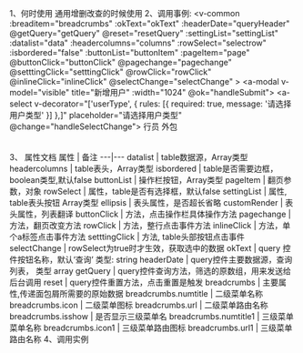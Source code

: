 1、何时使用
    通用增删改查的时候使用
2、调用事例:
        <v-common :breaditem="breadcrumbs"
                      :okText="okText" :headerDate="queryHeader"
                      @getQuery="getQuery" @reset="resetQuery"
                       :settingList="settingList" :datalist="data" :headercolumns="columns" :rowSelect="selectrow" :isbordered="false" :buttonList="buttonItem" :pageItem="page"
                       @buttonClick="buttonClick"  @pagechange="pagechange" @setttingClick="setttingClick"  @rowClick="rowClick"   @inlineClick="inlineClick" @selectChange="selectChange"
        ></v-common>
        <a-modal v-model="visible" title="新增用户" :width="1024" @ok="handleSubmit">
               <a-form :form="form" :label-col="{ span: 7 }" :wrapper-col="{ span: 16 }">
                <a-row :gutter="24">
                      <a-col :span="12">
                                  <a-form-item label="用户代码">
                                      <a-input
                                        v-decorator="['userCode', { rules: [{ required: true, message: '请必须传入用户代码' }] }]"
                                      />
                                  </a-form-item>
                      </a-col>
                      <a-col  :span="12">
                                  <a-form-item label="用户名称">
                                      <a-input
                                        v-decorator="['userName', { rules: [{ required: false, message: 'Please input your note!' }] }]"
                                      />
                                  </a-form-item>
                      </a-col>
                      <a-col  :span="12">
                              <a-form-item label="用户类型">
                                <a-select   v-decorator="['userType', { rules: [{ required: true, message: '请选择用户类型' }] },]"
                                    placeholder="请选择用户类型" @change="handleSelectChange">
                                      <a-select-option value="1">
                                        行员
                                      </a-select-option>
                                      <a-select-option value="2">
                                        外包
                                      </a-select-option>
                              </a-select>                            
                              </a-form-item>
                      </a-col>
                    </a-row>  
                </a-form>
            </a-modal>          
3、 属性文档
属性 | 备注
---|---
datalist | table数据源，Array类型
headercolumns | table表头，Array类型
isbordered | table是否需要边框，boolean类型,默认false
buttonList | 操作栏按钮，Array类型
pageItem | 翻页参数，对象
rowSelect |  属性，table是否有选择框，默认false
settingList | 属性, table表头按钮 Array类型
ellipsis    |  表头属性，是否超长省略
customRender | 表头属性，列表翻译
buttonClick |  方法，点击操作栏具体操作方法
pagechange |  方法，翻页改变方法
rowClick |  方法，整行点击事件方法
inlineClick |  方法，单个a标签点击事件方法
setttingClick |  方法, table头部按钮点击事件
selectChange |  rowSelect为true时才生效，获取选中的数据
okText | query 控件按钮名称，默认‘查询’  类型: string
headerDate |  query控件主要数据源，查询列表， 类型 array
getQuery | query控件查询方法，筛选的原数组，用来发送给后台调用
reset | query控件重置方法，点击重置是触发
breadcrumbs | 主要属性,传递面包屑所需要的原始数据
breadcrumbs.numtitle |  二级菜单名称
breadcrumbs.icon | 二级菜单图标
breadcrumbs.url | 二级菜单路由名称
breadcrumbs.isshow | 是否显示三级菜单名
breadcrumbs.numtitle1 | 三级菜单菜单名称
breadcrumbs.icon1 | 三级菜单路由图标
breadcrumbs.url1 | 三级菜单路由名称
4、调用实例      
        <script>
            import vCommon from './common'
            import utils from '../utils/utils.js';
            export default {
          data(){
            return {
              // 面包屑属性
              breadcrumbs:{
                numtitle: '权限管理',
                icon:'team',
                url:'user',
                isshow:true,
                numtitle1: '用户管理',
                icon1:'user',
                url1:'user'
              },
              // 万能查询传参
              queryHeader:  [
                { label: '用户代码', value: 'user_code',  type: 'input',  filedType:  'string'},
                { label: '用户名称', value: 'user_name',  type: 'input',  filedType:  'string'},
                { label: '用户类型', value: 'user_type',  type: 'select',  filedType:  'string', select: [
                  {name: "本行员工",value: "1"}, {name: "实习生",value: "21"}, {name: "运行人员",value: "22"}, 
                  {name: "外协单位",value: "23"}, {name: "虚拟用户",value: "3"}]},
                { label: '工作机构代码', value: 'org_code',  type: 'input', filedType:  'string'},
                { label: '用户状态', value: 'user_status',  type: 'select',  filedType:  'string', select: [
                  {name:'正常', value:'0'}, {name:'停用', value:'1'},
                ]},
                { label: '工作状态', value: 'work_status',  type: 'select',  filedType:  'string', dictId: 'SYS_WORK_STATUS'}
              ],
               // query组件方法传递
              okText:'查询',
              // list控件内容传递
               data :[
                  {key: '1',userCode: 'JohnBrown',userName: '约翰',userType: '1', 
                  usertags: [{key:'nice', color: 'red'}, {key:'developer', color: 'blue'}], usericon:['step-backward'], userimg:[{key:'', style:'width:100px'}]},
                  {key: '2',userCode: 'JimGreen',userName: '春海',userType: '2', usertags: [{key:'nice', color: 'red'}, {key:'developer', color: 'blue'}], usericon:['step-backward'], button:[
                      {key: 'upload', value: '上传'},
                      {key: 'look', value: '查看', color: 'green'},
                      {key: 'edit', value: '修改', color: 'pink'},
                      {key: 'del', value: '删除', color: 'red'},
                  ]},
                  {key: '3',userCode: 'JimGreen9',userName: '春海',userType: '2', usertags: [{key:'nice', color: 'red'}, {key:'developer', color: 'blue'}], usericon:['step-backward'] },
                  {key: '4',userCode: 'JimGreen8',userName: '春海',userType: '2', usertags: [{key:'nice', color: 'red'}, {key:'developer', color: 'blue'}], usericon:['step-backward'] },
                  {key: '5',userCode: 'JimGreen7',userName: '春海',userType: '2', usertags: [{key:'nice', color: 'red'}, {key:'developer', color: 'blue'}], usericon:['step-backward'] },
                  {key: '6',userCode: 'JimGreen6',userName: '春海',userType: '2', usertags: [{key:'nice', color: 'red'}, {key:'developer', color: 'blue'}], usericon:['step-backward'] },
                  {key: '7',userCode: 'JimGreen5',userName: '春海',userType: '2', usertags: [{key:'nice', color: 'red'}, {key:'developer', color: 'blue'}], usericon:['step-backward'] },
                  {key: '8',userCode: 'JimGreen4',userName: '春海',userType: '2', usertags: [{key:'nice', color: 'red'}, {key:'ceshu', color: 'green'}], usericon:['step-backward'] },
                  {key: '9',userCode: 'JimGreen3',userName: '春海',userType: '2', usertags: [{key:'nice', color: 'red'}, {key:'developer', color: 'blue'}], usericon:['step-backward'] },
                  {key: '10',userCode: 'JimGreen2',userName: '春海',userType: '2', usertags: [{key:'nice', color: 'red'}, {key:'developer', color: 'blue'}], usericon:['step-backward'] },
                  {key: '11',userCode: 'JimGreen1',userName: '春海',userType: '2', usertags: [{key:'nice', color: 'red'}, {key:'developer', color: 'blue'}], usericon:['step-backward'] },
              ], // 数据源
              columns: [
                  {
                    title: '用户代码',
                    dataIndex: 'userCode'
                  },
                  {
                    title: '用户名称',
                    dataIndex: 'userName',
                     scopedSlots: { customRender: 'inlineButton' },  
                  },
                  {
                    title: '用户类型',
                    dataIndex: 'userType',
                    customRender: renderContent, // 渲染函数的规则
                    scopedSlots: { customRender: 'inlineButton' },
                  },
                  {
                     title: '图标',
                     dataIndex: 'usericon',
                     scopedSlots: { customRender: 'icon' },  
                  },
                  {
                    title: 'Tags',
                    key: 'usertags',
                    dataIndex: 'usertags',
                    scopedSlots: { customRender: 'tags' },
                  },
                  {
                    title: '图片',
                    key: 'userimg',
                    dataIndex: 'userimg',
                    scopedSlots: { customRender: 'img' },
                  },
                  {
                    title: '操作',
                    dataIndex: 'exre',
                    scopedSlots: { customRender: 'exre' },
                  },
              ], // table数组
              buttonItem: [
                {key: 'edit', value: '修改'},
                {key: 'del', value: '删除', color: 'red'},
              ], // 默认按钮方法
              page: {
                current:1,
                total: 11
              }, // list页码内容
              selectrow: false, // 默认不要checkbox选择框
              settingList: [ // table 前置按钮
                {name: '新增', value:'add'},
                {name: '上传', value:'upload', style: {'background': 'green', 'color':'#000'}}
              ],
              visible:false,
              form: this.$form.createForm(this, { name: 'advanced_search' }),
            }
          },
          methods:{
            // 万能查询查询方法
             getQuery($event) {
                  console.log($event)
             },
             // 万能查询重置方法
             resetQuery() {
               alert("进入")
             },
             // 表格前置按钮方法
             setttingClick($event) {
                 if($event === 'add') {
                    this.form.resetFields(); // 重置方法
                    this.visible = true;
                 }
             },
             // 表格组件操作按钮点击事件
             buttonClick($event){
                if($event.key == "edit") {
                   this.visible = true;
                   console.log()
                  setTimeout(() => {
                      this.form.setFieldsValue({
                                userCode: $event.item.userCode,
                                userName: $event.item.userName,
                                userType: $event.item.userType
                            })
                  })
                }
             },
             // 表格组件翻页点击事件
             pagechange($event) {
              if($event===2) {
                  this.data = [
                          {key: '2',userCode: 'wabgo',userName: '汪波',userType: '2',usertags: [{key:'nice', color: 'red'}, {key:'developer', color: 'blue'}] },
                          {key: '3',userCode: 'gshit',userName: '郭柿彤',userType: '2',usertags: [{key:'nice', color: 'red'}, {key:'developer', color: 'blue'}] },
                      ]
              }
             },
             // 表格组件整行点击事件
             rowClick($event){
                console.log($event);
             },
             // 特殊a标签点击事件
             inlineClick($event){
                console.log($event)
             },
             // table中checkbox选择数据
             selectChange($event) {
                console.log($event)
             },
             renderContent(value) {
               console.log(value)
             },
             // select选择事件
             handleSelectChange(value) {
              this.form.setFieldsValue({
                  userType: value
              })
             },
             // 提交or弹框关闭
             handleSubmit(e) {
              e.preventDefault();
              this.form.validateFields((err, values) => {
                if (!err) {
                  console.log(values);
                }
                this.visible = false;
              });
            },
          },
          components: {
              vCommon
          },
           created: function() { 
          },
        }
        const renderContent = (value) => {
          return utils.renderContent(value, 'user')
        }
        </script>
      

